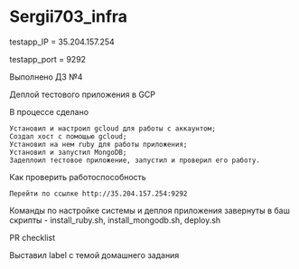 # Sergii703_infra

testapp_IP = 35.204.157.254

testapp_port = 9292

Выполнено ДЗ №4

Деплой тестового приложения в GCP

В процессе сделано

    Установил и настроил gcloud для работы с аккаунтом;
    Создал хост с помощью gcloud;
    Установил на нем ruby для работы приложения;
    Установил и запустил MongoDB;
    Задеплоил тестовое приложение, запустил и проверил его работу.

Как проверить работоспособность

    Перейти по ссылке http://35.204.157.254:9292

Команды по настройке системы и деплоя приложения завернуты в баш скрипты - install_ruby.sh, install_mongodb.sh, deploy.sh

PR checklist

Выставил label с темой домашнего задания
